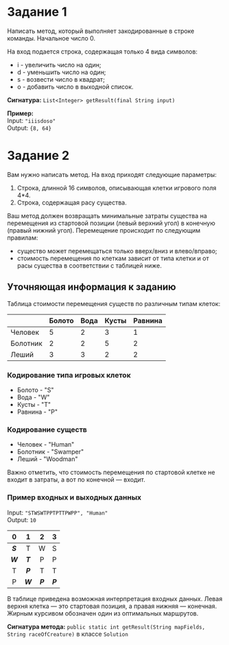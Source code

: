 # Задание 1

Написать метод, который выполняет закодированные в строке команды. Начальное число 0.

На вход подается строка, содержащая только 4 вида символов:

* i - увеличить число на один;
* d - уменьшить число на один;
* s - возвести число в квадрат;
* o - добавить число в выходной список.

**Сигнатура:** `List<Integer> getResult(final String input)`

**Пример:**<br>
Input: `"iiisdoso"`<br/>
Output: `{8, 64}`

# Задание 2

Вам нужно написать метод. На вход приходят следующие параметры:

1. Строка, длинной 16 символов, описывающая клетки игрового поля 4*4.
2. Строка, содержащая расу существа.

Ваш метод должен возвращать минимальные затраты существа на перемещения из стартовой позиции (левый верхний угол) в
конечную
(правый нижний угол). Перемещение происходит по следующим правилам:

* существо может перемещаться только вверх/вниз и влево/вправо;
* стоимость перемещения по клеткам зависит от типа клетки и от расы существа в соответствии с таблицей ниже.

## Уточняющая информация к заданию

Таблица стоимости перемещения существ по различным типам клеток:

&nbsp;|Болото|Вода|Кусты|Равнина
--- | --- | --- | --- | --- 
Человек|5|2|3|1
Болотник|2|2|5|2
Леший|3|3|2|2

### Кодирование типа игровых клеток

* Болото - "S"
* Вода - "W"
* Кусты - "T"
* Равнина - "P"

### Кодирование существ

* Человек - "Human"
* Болотник - "Swamper"
* Леший - "Woodman"

Важно отметить, что стоимость перемещения по стартовой клетке не входит в затраты, а вот по конечной — входит.

### Пример входных и выходных данных

Input: `"STWSWTPPTPTTPWPP", "Human"`<br/>
Output: `10`

0|1|2|3
:---:|:---:|:---:|:---:
***S***|T|W|S
***W***|***T***|P|P
T|***P***|T|T
P|***W***|***P***|***P***

В таблице приведена возможная интерпретация входных данных. Левая верхня клетка — это стартовая позиция, а правая нижняя
— конечная. Жирным курсивом обозначен один из оптимальных маршрутов.

**Сигнатура метода:** `public static int getResult(String mapFields, String raceOfCreature)` в классе `Solution`